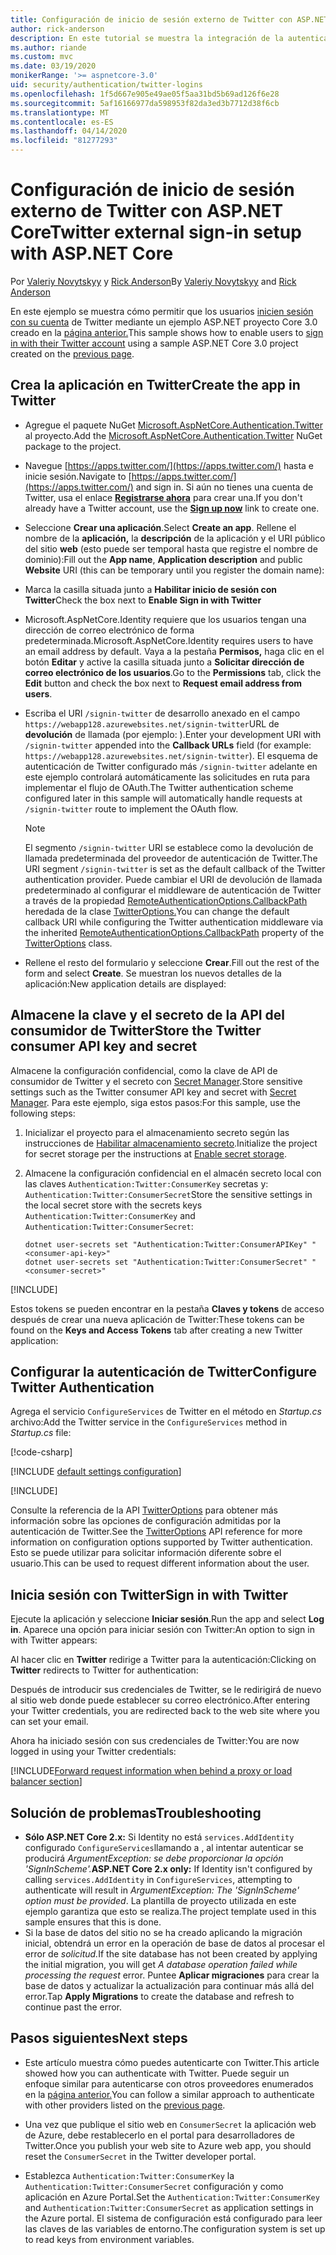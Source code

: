```yaml
---
title: Configuración de inicio de sesión externo de Twitter con ASP.NET Core
author: rick-anderson
description: En este tutorial se muestra la integración de la autenticación de usuario de la cuenta de Twitter en una aplicación ASP.NET Core existente.
ms.author: riande
ms.custom: mvc
ms.date: 03/19/2020
monikerRange: '>= aspnetcore-3.0'
uid: security/authentication/twitter-logins
ms.openlocfilehash: 1f5d667e905e49ae05f5aa31bd5b69ad126f6e28
ms.sourcegitcommit: 5af16166977da598953f82da3ed3b7712d38f6cb
ms.translationtype: MT
ms.contentlocale: es-ES
ms.lasthandoff: 04/14/2020
ms.locfileid: "81277293"
---
```

# <a name="twitter-external-sign-in-setup-with-aspnet-core"></a><span data-ttu-id="a7a01-103">Configuración de inicio de sesión externo de Twitter con ASP.NET Core</span><span class="sxs-lookup"><span data-stu-id="a7a01-103">Twitter external sign-in setup with ASP.NET Core</span></span>

<span data-ttu-id="a7a01-104">Por [Valeriy Novytskyy](https://github.com/01binary) y [Rick Anderson](https://twitter.com/RickAndMSFT)</span><span class="sxs-lookup"><span data-stu-id="a7a01-104">By [Valeriy Novytskyy](https://github.com/01binary) and [Rick Anderson](https://twitter.com/RickAndMSFT)</span></span>

<span data-ttu-id="a7a01-105">En este ejemplo se muestra cómo permitir que los usuarios [inicien sesión con su cuenta](https://dev.twitter.com/web/sign-in/desktop-browser) de Twitter mediante un ejemplo ASP.NET proyecto Core 3.0 creado en la [página anterior.](xref:security/authentication/social/index)</span><span class="sxs-lookup"><span data-stu-id="a7a01-105">This sample shows how to enable users to [sign in with their Twitter account](https://dev.twitter.com/web/sign-in/desktop-browser) using a sample ASP.NET Core 3.0 project created on the [previous page](xref:security/authentication/social/index).</span></span>

## <a name="create-the-app-in-twitter"></a><span data-ttu-id="a7a01-106">Crea la aplicación en Twitter</span><span class="sxs-lookup"><span data-stu-id="a7a01-106">Create the app in Twitter</span></span>

* <span data-ttu-id="a7a01-107">Agregue el paquete NuGet [Microsoft.AspNetCore.Authentication.Twitter](https://www.nuget.org/packages/Microsoft.AspNetCore.Authentication.Twitter/3.0.0) al proyecto.</span><span class="sxs-lookup"><span data-stu-id="a7a01-107">Add the [Microsoft.AspNetCore.Authentication.Twitter](https://www.nuget.org/packages/Microsoft.AspNetCore.Authentication.Twitter/3.0.0) NuGet package to the project.</span></span>

* <span data-ttu-id="a7a01-108">Navegue [https://apps.twitter.com/](https://apps.twitter.com/) hasta e inicie sesión.</span><span class="sxs-lookup"><span data-stu-id="a7a01-108">Navigate to [https://apps.twitter.com/](https://apps.twitter.com/) and sign in.</span></span> <span data-ttu-id="a7a01-109">Si aún no tienes una cuenta de Twitter, usa el enlace **[Registrarse ahora](https://twitter.com/signup)** para crear una.</span><span class="sxs-lookup"><span data-stu-id="a7a01-109">If you don't already have a Twitter account, use the **[Sign up now](https://twitter.com/signup)** link to create one.</span></span>

* <span data-ttu-id="a7a01-110">Seleccione **Crear una aplicación**.</span><span class="sxs-lookup"><span data-stu-id="a7a01-110">Select **Create an app**.</span></span> <span data-ttu-id="a7a01-111">Rellene el nombre de la **aplicación,** la **descripción** de la aplicación y el URI público del sitio **web** (esto puede ser temporal hasta que registre el nombre de dominio):</span><span class="sxs-lookup"><span data-stu-id="a7a01-111">Fill out the **App name**, **Application description** and public **Website** URI (this can be temporary until you register the domain name):</span></span>

* <span data-ttu-id="a7a01-112">Marca la casilla situada junto a **Habilitar inicio de sesión con Twitter**</span><span class="sxs-lookup"><span data-stu-id="a7a01-112">Check the box next to **Enable Sign in with Twitter**</span></span>

* <span data-ttu-id="a7a01-113">Microsoft.AspNetCore.Identity requiere que los usuarios tengan una dirección de correo electrónico de forma predeterminada.</span><span class="sxs-lookup"><span data-stu-id="a7a01-113">Microsoft.AspNetCore.Identity requires users to have an email address by default.</span></span> <span data-ttu-id="a7a01-114">Vaya a la pestaña **Permisos,** haga clic en el botón **Editar** y active la casilla situada junto a **Solicitar dirección de correo electrónico de los usuarios**.</span><span class="sxs-lookup"><span data-stu-id="a7a01-114">Go to the **Permissions** tab, click the **Edit** button and check the box next to **Request email address from users**.</span></span>

* <span data-ttu-id="a7a01-115">Escriba el URI `/signin-twitter` de desarrollo anexado en el campo `https://webapp128.azurewebsites.net/signin-twitter`URL de **devolución** de llamada (por ejemplo: ).</span><span class="sxs-lookup"><span data-stu-id="a7a01-115">Enter your development URI with `/signin-twitter` appended into the **Callback URLs** field (for example: `https://webapp128.azurewebsites.net/signin-twitter`).</span></span> <span data-ttu-id="a7a01-116">El esquema de autenticación de Twitter configurado más `/signin-twitter` adelante en este ejemplo controlará automáticamente las solicitudes en ruta para implementar el flujo de OAuth.</span><span class="sxs-lookup"><span data-stu-id="a7a01-116">The Twitter authentication scheme configured later in this sample will automatically handle requests at `/signin-twitter` route to implement the OAuth flow.</span></span>

  > [!NOTE]
  > <span data-ttu-id="a7a01-117">El segmento `/signin-twitter` URI se establece como la devolución de llamada predeterminada del proveedor de autenticación de Twitter.</span><span class="sxs-lookup"><span data-stu-id="a7a01-117">The URI segment `/signin-twitter` is set as the default callback of the Twitter authentication provider.</span></span> <span data-ttu-id="a7a01-118">Puede cambiar el URI de devolución de llamada predeterminado al configurar el middleware de autenticación de Twitter a través de la propiedad [RemoteAuthenticationOptions.CallbackPath](/dotnet/api/microsoft.aspnetcore.authentication.remoteauthenticationoptions.callbackpath) heredada de la clase [TwitterOptions.](/dotnet/api/microsoft.aspnetcore.authentication.twitter.twitteroptions)</span><span class="sxs-lookup"><span data-stu-id="a7a01-118">You can change the default callback URI while configuring the Twitter authentication middleware via the inherited [RemoteAuthenticationOptions.CallbackPath](/dotnet/api/microsoft.aspnetcore.authentication.remoteauthenticationoptions.callbackpath) property of the [TwitterOptions](/dotnet/api/microsoft.aspnetcore.authentication.twitter.twitteroptions) class.</span></span>

* <span data-ttu-id="a7a01-119">Rellene el resto del formulario y seleccione **Crear**.</span><span class="sxs-lookup"><span data-stu-id="a7a01-119">Fill out the rest of the form and select **Create**.</span></span> <span data-ttu-id="a7a01-120">Se muestran los nuevos detalles de la aplicación:</span><span class="sxs-lookup"><span data-stu-id="a7a01-120">New application details are displayed:</span></span>

## <a name="store-the-twitter-consumer-api-key-and-secret"></a><span data-ttu-id="a7a01-121">Almacene la clave y el secreto de la API del consumidor de Twitter</span><span class="sxs-lookup"><span data-stu-id="a7a01-121">Store the Twitter consumer API key and secret</span></span>

<span data-ttu-id="a7a01-122">Almacene la configuración confidencial, como la clave de API de consumidor de Twitter y el secreto con [Secret Manager](xref:security/app-secrets).</span><span class="sxs-lookup"><span data-stu-id="a7a01-122">Store sensitive settings such as the Twitter consumer API key and secret with [Secret Manager](xref:security/app-secrets).</span></span> <span data-ttu-id="a7a01-123">Para este ejemplo, siga estos pasos:</span><span class="sxs-lookup"><span data-stu-id="a7a01-123">For this sample, use the following steps:</span></span>

1. <span data-ttu-id="a7a01-124">Inicializar el proyecto para el almacenamiento secreto según las instrucciones de [Habilitar almacenamiento secreto](xref:security/app-secrets#enable-secret-storage).</span><span class="sxs-lookup"><span data-stu-id="a7a01-124">Initialize the project for secret storage per the instructions at [Enable secret storage](xref:security/app-secrets#enable-secret-storage).</span></span>
1. <span data-ttu-id="a7a01-125">Almacene la configuración confidencial en el almacén secreto local con las claves `Authentication:Twitter:ConsumerKey` secretas y: `Authentication:Twitter:ConsumerSecret`</span><span class="sxs-lookup"><span data-stu-id="a7a01-125">Store the sensitive settings in the local secret store with the secrets keys `Authentication:Twitter:ConsumerKey` and `Authentication:Twitter:ConsumerSecret`:</span></span>

    ```dotnetcli
    dotnet user-secrets set "Authentication:Twitter:ConsumerAPIKey" "<consumer-api-key>"
    dotnet user-secrets set "Authentication:Twitter:ConsumerSecret" "<consumer-secret>"
    ```

[!INCLUDE[](~/includes/environmentVarableColon.md)]

<span data-ttu-id="a7a01-126">Estos tokens se pueden encontrar en la pestaña **Claves y tokens** de acceso después de crear una nueva aplicación de Twitter:</span><span class="sxs-lookup"><span data-stu-id="a7a01-126">These tokens can be found on the **Keys and Access Tokens** tab after creating a new Twitter application:</span></span>

## <a name="configure-twitter-authentication"></a><span data-ttu-id="a7a01-127">Configurar la autenticación de Twitter</span><span class="sxs-lookup"><span data-stu-id="a7a01-127">Configure Twitter Authentication</span></span>

<span data-ttu-id="a7a01-128">Agrega el servicio `ConfigureServices` de Twitter en el método en *Startup.cs* archivo:</span><span class="sxs-lookup"><span data-stu-id="a7a01-128">Add the Twitter service in the `ConfigureServices` method in *Startup.cs* file:</span></span>

[!code-csharp[](~/security/authentication/social/social-code/3.x/StartupTwitter3x.cs?name=snippet&highlight=10-15)]

[!INCLUDE [default settings configuration](includes/default-settings.md)]

[!INCLUDE[](includes/chain-auth-providers.md)]

<span data-ttu-id="a7a01-129">Consulte la referencia de la API [TwitterOptions](/dotnet/api/microsoft.aspnetcore.builder.twitteroptions) para obtener más información sobre las opciones de configuración admitidas por la autenticación de Twitter.</span><span class="sxs-lookup"><span data-stu-id="a7a01-129">See the [TwitterOptions](/dotnet/api/microsoft.aspnetcore.builder.twitteroptions) API reference for more information on configuration options supported by Twitter authentication.</span></span> <span data-ttu-id="a7a01-130">Esto se puede utilizar para solicitar información diferente sobre el usuario.</span><span class="sxs-lookup"><span data-stu-id="a7a01-130">This can be used to request different information about the user.</span></span>

## <a name="sign-in-with-twitter"></a><span data-ttu-id="a7a01-131">Inicia sesión con Twitter</span><span class="sxs-lookup"><span data-stu-id="a7a01-131">Sign in with Twitter</span></span>

<span data-ttu-id="a7a01-132">Ejecute la aplicación y seleccione **Iniciar sesión**.</span><span class="sxs-lookup"><span data-stu-id="a7a01-132">Run the app and select **Log in**.</span></span> <span data-ttu-id="a7a01-133">Aparece una opción para iniciar sesión con Twitter:</span><span class="sxs-lookup"><span data-stu-id="a7a01-133">An option to sign in with Twitter appears:</span></span>

<span data-ttu-id="a7a01-134">Al hacer clic en **Twitter** redirige a Twitter para la autenticación:</span><span class="sxs-lookup"><span data-stu-id="a7a01-134">Clicking on **Twitter** redirects to Twitter for authentication:</span></span>

<span data-ttu-id="a7a01-135">Después de introducir sus credenciales de Twitter, se le redirigirá de nuevo al sitio web donde puede establecer su correo electrónico.</span><span class="sxs-lookup"><span data-stu-id="a7a01-135">After entering your Twitter credentials, you are redirected back to the web site where you can set your email.</span></span>

<span data-ttu-id="a7a01-136">Ahora ha iniciado sesión con sus credenciales de Twitter:</span><span class="sxs-lookup"><span data-stu-id="a7a01-136">You are now logged in using your Twitter credentials:</span></span>

[!INCLUDE[Forward request information when behind a proxy or load balancer section](includes/forwarded-headers-middleware.md)]

<!-- 
### React to cancel Authorize External sign-in
Twitter doesn't support AccessDeniedPath
Rather in the twitter setup, you can provide an External sign-in homepage. The external sign-in homepage doesn't support localhost. Tested with https://cors3.azurewebsites.net/ and that works.
-->

## <a name="troubleshooting"></a><span data-ttu-id="a7a01-137">Solución de problemas</span><span class="sxs-lookup"><span data-stu-id="a7a01-137">Troubleshooting</span></span>

* <span data-ttu-id="a7a01-138">**Sólo ASP.NET Core 2.x:** Si Identity no está `services.AddIdentity` configurado `ConfigureServices`llamando a , al intentar autenticar se producirá *ArgumentException: se debe proporcionar la opción 'SignInScheme'.*</span><span class="sxs-lookup"><span data-stu-id="a7a01-138">**ASP.NET Core 2.x only:** If Identity isn't configured by calling `services.AddIdentity` in `ConfigureServices`, attempting to authenticate will result in *ArgumentException: The 'SignInScheme' option must be provided*.</span></span> <span data-ttu-id="a7a01-139">La plantilla de proyecto utilizada en este ejemplo garantiza que esto se realiza.</span><span class="sxs-lookup"><span data-stu-id="a7a01-139">The project template used in this sample ensures that this is done.</span></span>
* <span data-ttu-id="a7a01-140">Si la base de datos del sitio no se ha creado aplicando la migración inicial, obtendrá un error en la operación de base de datos al procesar el error de *solicitud.*</span><span class="sxs-lookup"><span data-stu-id="a7a01-140">If the site database has not been created by applying the initial migration, you will get *A database operation failed while processing the request* error.</span></span> <span data-ttu-id="a7a01-141">Puntee **Aplicar migraciones** para crear la base de datos y actualizar la actualización para continuar más allá del error.</span><span class="sxs-lookup"><span data-stu-id="a7a01-141">Tap **Apply Migrations** to create the database and refresh to continue past the error.</span></span>

## <a name="next-steps"></a><span data-ttu-id="a7a01-142">Pasos siguientes</span><span class="sxs-lookup"><span data-stu-id="a7a01-142">Next steps</span></span>

* <span data-ttu-id="a7a01-143">Este artículo muestra cómo puedes autenticarte con Twitter.</span><span class="sxs-lookup"><span data-stu-id="a7a01-143">This article showed how you can authenticate with Twitter.</span></span> <span data-ttu-id="a7a01-144">Puede seguir un enfoque similar para autenticarse con otros proveedores enumerados en la [página anterior.](xref:security/authentication/social/index)</span><span class="sxs-lookup"><span data-stu-id="a7a01-144">You can follow a similar approach to authenticate with other providers listed on the [previous page](xref:security/authentication/social/index).</span></span>

* <span data-ttu-id="a7a01-145">Una vez que publique el sitio web en `ConsumerSecret` la aplicación web de Azure, debe restablecerlo en el portal para desarrolladores de Twitter.</span><span class="sxs-lookup"><span data-stu-id="a7a01-145">Once you publish your web site to Azure web app, you should reset the `ConsumerSecret` in the Twitter developer portal.</span></span>

* <span data-ttu-id="a7a01-146">Establezca `Authentication:Twitter:ConsumerKey` la `Authentication:Twitter:ConsumerSecret` configuración y como aplicación en Azure Portal.</span><span class="sxs-lookup"><span data-stu-id="a7a01-146">Set the `Authentication:Twitter:ConsumerKey` and `Authentication:Twitter:ConsumerSecret` as application settings in the Azure portal.</span></span> <span data-ttu-id="a7a01-147">El sistema de configuración está configurado para leer las claves de las variables de entorno.</span><span class="sxs-lookup"><span data-stu-id="a7a01-147">The configuration system is set up to read keys from environment variables.</span></span>
